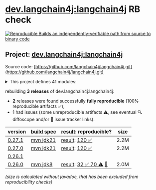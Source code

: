 [dev.langchain4j:langchain4j](https://central.sonatype.com/artifact/dev.langchain4j/langchain4j/versions) RB check
=======

[![Reproducible Builds](https://reproducible-builds.org/images/logos/rb.svg) an independently-verifiable path from source to binary code](https://reproducible-builds.org/)

## Project: [dev.langchain4j:langchain4j](https://central.sonatype.com/artifact/dev.langchain4j/langchain4j/versions)

Source code: [https://github.com/langchain4j/langchain4j.git](https://github.com/langchain4j/langchain4j.git)

<details><summary>This project defines 41 modules:</summary>

* [dev.langchain4j:langchain4j](https://central.sonatype.com/artifact/dev.langchain4j/langchain4j/0.27.1)
* [dev.langchain4j:langchain4j-azure-ai-search](https://central.sonatype.com/artifact/dev.langchain4j/langchain4j-azure-ai-search/0.27.1)
* [dev.langchain4j:langchain4j-azure-open-ai](https://central.sonatype.com/artifact/dev.langchain4j/langchain4j-azure-open-ai/0.27.1)
* [dev.langchain4j:langchain4j-bedrock](https://central.sonatype.com/artifact/dev.langchain4j/langchain4j-bedrock/0.27.1)
* [dev.langchain4j:langchain4j-bom](https://central.sonatype.com/artifact/dev.langchain4j/langchain4j-bom/0.27.1)
* [dev.langchain4j:langchain4j-cassandra](https://central.sonatype.com/artifact/dev.langchain4j/langchain4j-cassandra/0.27.1)
* [dev.langchain4j:langchain4j-chatglm](https://central.sonatype.com/artifact/dev.langchain4j/langchain4j-chatglm/0.27.1)
* [dev.langchain4j:langchain4j-chroma](https://central.sonatype.com/artifact/dev.langchain4j/langchain4j-chroma/0.27.1)
* [dev.langchain4j:langchain4j-code-execution-engine-graalvm-polyglot](https://central.sonatype.com/artifact/dev.langchain4j/langchain4j-code-execution-engine-graalvm-polyglot/0.27.1)
* [dev.langchain4j:langchain4j-cohere](https://central.sonatype.com/artifact/dev.langchain4j/langchain4j-cohere/0.27.1)
* [dev.langchain4j:langchain4j-core](https://central.sonatype.com/artifact/dev.langchain4j/langchain4j-core/0.27.1)
* [dev.langchain4j:langchain4j-dashscope](https://central.sonatype.com/artifact/dev.langchain4j/langchain4j-dashscope/0.27.1)
* [dev.langchain4j:langchain4j-document-loader-amazon-s3](https://central.sonatype.com/artifact/dev.langchain4j/langchain4j-document-loader-amazon-s3/0.27.1)
* [dev.langchain4j:langchain4j-document-loader-azure-storage-blob](https://central.sonatype.com/artifact/dev.langchain4j/langchain4j-document-loader-azure-storage-blob/0.27.1)
* [dev.langchain4j:langchain4j-document-loader-github](https://central.sonatype.com/artifact/dev.langchain4j/langchain4j-document-loader-github/0.27.1)
* [dev.langchain4j:langchain4j-document-loader-tencent-cos](https://central.sonatype.com/artifact/dev.langchain4j/langchain4j-document-loader-tencent-cos/0.27.1)
* [dev.langchain4j:langchain4j-document-parser-apache-pdfbox](https://central.sonatype.com/artifact/dev.langchain4j/langchain4j-document-parser-apache-pdfbox/0.27.1)
* [dev.langchain4j:langchain4j-document-parser-apache-poi](https://central.sonatype.com/artifact/dev.langchain4j/langchain4j-document-parser-apache-poi/0.27.1)
* [dev.langchain4j:langchain4j-elasticsearch](https://central.sonatype.com/artifact/dev.langchain4j/langchain4j-elasticsearch/0.27.1)
* [dev.langchain4j:langchain4j-hugging-face](https://central.sonatype.com/artifact/dev.langchain4j/langchain4j-hugging-face/0.27.1)
* [dev.langchain4j:langchain4j-infinispan](https://central.sonatype.com/artifact/dev.langchain4j/langchain4j-infinispan/0.27.1)
* [dev.langchain4j:langchain4j-local-ai](https://central.sonatype.com/artifact/dev.langchain4j/langchain4j-local-ai/0.27.1)
* [dev.langchain4j:langchain4j-milvus](https://central.sonatype.com/artifact/dev.langchain4j/langchain4j-milvus/0.27.1)
* [dev.langchain4j:langchain4j-mistral-ai](https://central.sonatype.com/artifact/dev.langchain4j/langchain4j-mistral-ai/0.27.1)
* [dev.langchain4j:langchain4j-mongodb-atlas](https://central.sonatype.com/artifact/dev.langchain4j/langchain4j-mongodb-atlas/0.27.1)
* [dev.langchain4j:langchain4j-neo4j](https://central.sonatype.com/artifact/dev.langchain4j/langchain4j-neo4j/0.27.1)
* [dev.langchain4j:langchain4j-nomic](https://central.sonatype.com/artifact/dev.langchain4j/langchain4j-nomic/0.27.1)
* [dev.langchain4j:langchain4j-ollama](https://central.sonatype.com/artifact/dev.langchain4j/langchain4j-ollama/0.27.1)
* [dev.langchain4j:langchain4j-open-ai](https://central.sonatype.com/artifact/dev.langchain4j/langchain4j-open-ai/0.27.1)
* [dev.langchain4j:langchain4j-opensearch](https://central.sonatype.com/artifact/dev.langchain4j/langchain4j-opensearch/0.27.1)
* [dev.langchain4j:langchain4j-parent](https://central.sonatype.com/artifact/dev.langchain4j/langchain4j-parent/0.27.1)
* [dev.langchain4j:langchain4j-pgvector](https://central.sonatype.com/artifact/dev.langchain4j/langchain4j-pgvector/0.27.1)
* [dev.langchain4j:langchain4j-pinecone](https://central.sonatype.com/artifact/dev.langchain4j/langchain4j-pinecone/0.27.1)
* [dev.langchain4j:langchain4j-qdrant](https://central.sonatype.com/artifact/dev.langchain4j/langchain4j-qdrant/0.27.1)
* [dev.langchain4j:langchain4j-qianfan](https://central.sonatype.com/artifact/dev.langchain4j/langchain4j-qianfan/0.27.1)
* [dev.langchain4j:langchain4j-redis](https://central.sonatype.com/artifact/dev.langchain4j/langchain4j-redis/0.27.1)
* [dev.langchain4j:langchain4j-vearch](https://central.sonatype.com/artifact/dev.langchain4j/langchain4j-vearch/0.27.1)
* [dev.langchain4j:langchain4j-vertex-ai](https://central.sonatype.com/artifact/dev.langchain4j/langchain4j-vertex-ai/0.27.1)
* [dev.langchain4j:langchain4j-vertex-ai-gemini](https://central.sonatype.com/artifact/dev.langchain4j/langchain4j-vertex-ai-gemini/0.27.1)
* [dev.langchain4j:langchain4j-vespa](https://central.sonatype.com/artifact/dev.langchain4j/langchain4j-vespa/0.27.1)
* [dev.langchain4j:langchain4j-weaviate](https://central.sonatype.com/artifact/dev.langchain4j/langchain4j-weaviate/0.27.1)
</details>

rebuilding **3 releases** of dev.langchain4j:langchain4j:
- **2** releases were found successfully **fully reproducible** (100% reproducible artifacts :white_check_mark:),
- 1 had issues (some unreproducible artifacts :warning:, see eventual :mag: diffoscope and/or :memo: issue tracker links):

| version | [build spec](/BUILDSPEC.md) | [result](https://reproducible-builds.org/docs/jvm/): reproducible? | size |
| -- | --------- | ------ | -- |
| [0.27.1](https://central.sonatype.com/artifact/dev.langchain4j/langchain4j/0.27.1/pom) | [mvn jdk21](langchain4j-0.27.1.buildspec) | [result](langchain4j-aggregator-0.27.1.buildinfo): [120 :white_check_mark: ](langchain4j-aggregator-0.27.1.buildcompare) | 2.2M |
| [0.27.0](https://central.sonatype.com/artifact/dev.langchain4j/langchain4j/0.27.0/pom) | [mvn jdk21](langchain4j-0.27.0.buildspec) | [result](langchain4j-aggregator-0.27.0.buildinfo): [120 :white_check_mark: ](langchain4j-aggregator-0.27.0.buildcompare) | 2.2M |
| [0.26.1](https://central.sonatype.com/artifact/dev.langchain4j/langchain4j/0.26.1/pom) | | | |
| [0.26.0](https://central.sonatype.com/artifact/dev.langchain4j/langchain4j/0.26.0/pom) | [mvn jdk8](langchain4j-0.26.0.buildspec) | [result](langchain4j-aggregator-0.26.0.buildinfo): [32 :white_check_mark:  70 :warning:](langchain4j-aggregator-0.26.0.buildcompare) [:memo:](https://github.com/langchain4j/langchain4j/pull/569) | 2.0M |

<i>(size is calculated without javadoc, that has been excluded from reproducibility checks)</i>
